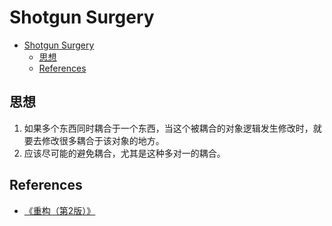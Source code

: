 # Shotgun Surgery


<!-- TOC -->

- [Shotgun Surgery](#shotgun-surgery)
    - [思想](#思想)
    - [References](#references)

<!-- /TOC -->


## 思想
1. 如果多个东西同时耦合于一个东西，当这个被耦合的对象逻辑发生修改时，就要去修改很多耦合于该对象的地方。
2. 应该尽可能的避免耦合，尤其是这种多对一的耦合。


## References
* [《重构（第2版）》](https://book.douban.com/subject/33400354/)
